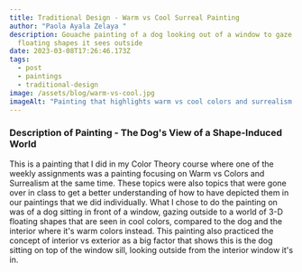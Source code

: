 ```yaml
---
title: Traditional Design - Warm vs Cool Surreal Painting
author: "Paola Ayala Zelaya "
description: Gouache painting of a dog looking out of a window to gaze at the
  floating shapes it sees outside
date: 2023-03-08T17:26:46.173Z
tags:
  - post
  - paintings
  - traditional-design
image: /assets/blog/warm-vs-cool.jpg
imageAlt: "Painting that highlights warm vs cool colors and surrealism "
---
```

### D﻿escription of Painting - The Dog's View of a Shape-Induced World

T﻿his is a painting that I did in my Color Theory course where one of the weekly assignments was a painting focusing on Warm vs Colors and Surrealism at the same time. These topics were also topics that were gone over in class to get a better understanding of how to have depicted them in our paintings that we did individually. What I chose to do the painting on was of a dog sitting in front of a window, gazing outside to a world of 3-D floating shapes that are seen in cool colors, compared to the dog and the interior where it's warm colors instead. This painting also practiced the concept of interior vs exterior as a big factor that shows this is the dog sitting on top of the window sill, looking outside from the interior window it's in.